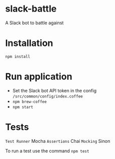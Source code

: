 # slack-battle
A Slack bot to battle against

# Installation 

`npm install`

# Run application

* Set the Slack bot API token in the config `/src/common/config/index.coffee`
* `npm brew-coffee`
* `npm start`

# Tests

`Test Runner` Mocha
`Assertions` Chai
`Mocking` Sinon

To run a test use the command `npm test`